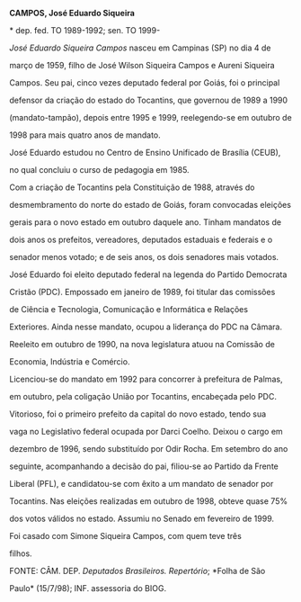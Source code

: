 **CAMPOS, José Eduardo Siqueira**



\* dep. fed. TO 1989-1992; sen. TO 1999-



*José Eduardo Siqueira Campos* nasceu em Campinas (SP) no dia 4 de

março de 1959, filho de José Wilson Siqueira Campos e Aureni Siqueira

Campos. Seu pai, cinco vezes deputado federal por Goiás, foi o principal

defensor da criação do estado do Tocantins, que governou de 1989 a 1990

(mandato-tampão), depois entre 1995 e 1999, reelegendo-se em outubro de

1998 para mais quatro anos de mandato.



José Eduardo estudou no Centro de Ensino Unificado de Brasília (CEUB),

no qual concluiu o curso de pedagogia em 1985.



Com a criação de Tocantins pela Constituição de 1988, através do

desmembramento do norte do estado de Goiás, foram convocadas eleições

gerais para o novo estado em outubro daquele ano. Tinham mandatos de

dois anos os prefeitos, vereadores, deputados estaduais e federais e o

senador menos votado; e de seis anos, os dois senadores mais votados.

José Eduardo foi eleito deputado federal na legenda do Partido Democrata

Cristão (PDC). Empossado em janeiro de 1989, foi titular das comissões

de Ciência e Tecnologia, Comunicação e Informática e Relações

Exteriores. Ainda nesse mandato, ocupou a liderança do PDC na Câmara.

Reeleito em outubro de 1990, na nova legislatura atuou na Comissão de

Economia, Indústria e Comércio.



Licenciou-se do mandato em 1992 para concorrer à prefeitura de Palmas,

em outubro, pela coligação União por Tocantins, encabeçada pelo PDC.

Vitorioso, foi o primeiro prefeito da capital do novo estado, tendo sua

vaga no Legislativo federal ocupada por Darci Coelho. Deixou o cargo em

dezembro de 1996, sendo substituído por Odir Rocha. Em setembro do ano

seguinte, acompanhando a decisão do pai, filiou-se ao Partido da Frente

Liberal (PFL), e candidatou-se com êxito a um mandato de senador por

Tocantins. Nas eleições realizadas em outubro de 1998, obteve quase 75%

dos votos válidos no estado. Assumiu no Senado em fevereiro de 1999.



Foi casado com Simone Siqueira Campos, com quem teve três

filhos.



FONTE: CÂM. DEP. *Deputados Brasileiros. Repertório*; *Folha de São

Paulo* (15/7/98); INF. assessoria do BIOG.

